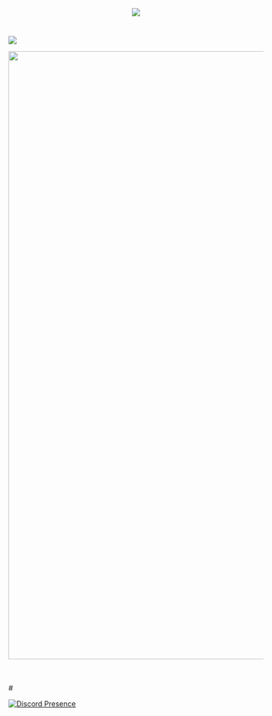 <p align="center">
  <img src="https://count.getloli.com/get/@ArviSlayer?theme=rule34" />
</p>

#

![](https://github-profile-summary-cards.vercel.app/api/cards/profile-details?username=ArviSlayer&theme=monokai)
  
<div><img src="https://github-profile-trophy.vercel.app/?username=ArviSlayer&theme=dracula" width="1200"></div></p>
<br/>
<br>
#



[![Discord Presence](https://lanyard-profile-readme.vercel.app/api/379179073382907908?hideDiscrim=true)](https://discord.com/users/379179073382907908)
